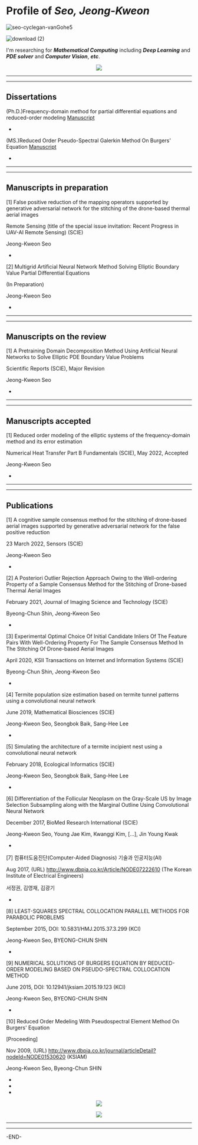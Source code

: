 # Profile of **_Seo, Jeong-Kweon_**

![seo-cyclegan-vanGohe5](https://user-images.githubusercontent.com/26245409/148712191-3ac006c3-ea7a-4cd7-8345-614792387e08.PNG)

![download (2)](https://user-images.githubusercontent.com/26245409/86245454-751d1800-bbe4-11ea-9f39-283e4ef078b8.png)

I'm researching for **_Mathematical Computing_** including **_Deep Learning_** and **_PDE solver_** and **_Computer Vision_**, **_etc_**.

<p align="center"><img src="https://user-images.githubusercontent.com/26245409/86247793-f3c78480-bbe7-11ea-9e34-5904b4ee1dfd.png"></p>

******************************************************************************* 
 
*******************************************************************************

## Dissertations
(Ph.D.)Frequency-domain method for partial differential equations and reduced-order modeling [Manuscript](http://www.riss.kr/search/detail/DetailView.do?p_mat_type=be54d9b8bc7cdb09&control_no=52e65d3a308b8c8cffe0bdc3ef48d419&outLink=N)

* 

(MS.)Reduced Order Pseudo-Spectral Galerkin Method On Burgers' Equation [Manuscript](http://www.riss.or.kr/search/detail/DetailView.do?p_mat_type=be54d9b8bc7cdb09&control_no=62c250e0079aedfbffe0bdc3ef48d419)

*
 
*******************************************************************************

*******************************************************************************

## Manuscripts in preparation

[1] False positive reduction of the mapping operators supported by generative adversarial network for the stitching of the drone-based thermal aerial images

Remote Sensing (title of the special issue invitation: Recent Progress in UAV-AI Remote Sensing) (SCIE)

Jeong-Kweon Seo

* 

[2] Multigrid Artificial Neural Network Method Solving Elliptic Boundary Value Partial Differential Equations

(In Preparation)

Jeong-Kweon Seo

*

*******************************************************************************

*******************************************************************************
 
## Manuscripts on the review

[1] A Pretraining Domain Decomposition Method Using Artificial Neural Networks to Solve Elliptic PDE Boundary Value Problems

Scientific Reports (SCIE), Major Revision

Jeong-Kweon Seo

*

*******************************************************************************

*******************************************************************************
 
## Manuscripts accepted

[1] Reduced order modeling of the elliptic systems of the frequency-domain method and its error estimation

Numerical Heat Transfer Part B Fundamentals (SCIE), May 2022, Accepted

Jeong-Kweon Seo

*

*******************************************************************************

******************************************************************************* 

## Publications

[1] A cognitive sample consensus method for the stitching of drone-based aerial images supported by generative adversarial network for the false positive reduction

23 March 2022, Sensors (SCIE)

Jeong-Kweon Seo 

*

[2] A Posteriori Outlier Rejection Approach Owing to the Well-ordering Property of a Sample Consensus Method for the Stitching of Drone-based Thermal Aerial Images

February 2021, Journal of Imaging Science and Technology (SCIE)

Byeong-Chun Shin, Jeong-Kweon Seo 

*

[3] Experimental Optimal Choice Of Initial Candidate Inliers Of The Feature Pairs With Well-Ordering Property For The Sample Consensus Method In The Stitching Of Drone-based Aerial Images

April 2020, KSII Transactions on Internet and Information Systems (SCIE)

Byeong-Chun Shin, Jeong-Kweon Seo
 
*

[4] Termite population size estimation based on termite tunnel patterns using a convolutional neural network

June 2019, Mathematical Biosciences (SCIE)

Jeong-Kweon Seo, Seongbok Baik, Sang-Hee Lee

*

[5] Simulating the architecture of a termite incipient nest using a convolutional neural network

February 2018, Ecological Informatics (SCIE)

Jeong-Kweon Seo, Seongbok Baik, Sang-Hee Lee

*

[6] Differentiation of the Follicular Neoplasm on the Gray-Scale US by Image Selection Subsampling along with the Marginal Outline Using Convolutional Neural Network

December 2017, BioMed Research International (SCIE)

Jeong-Kweon Seo, Young Jae Kim, Kwanggi Kim, [...], Jin Young Kwak

*

[7] 컴퓨터도움진단(Computer-Aided Diagnosis) 기술과 인공지능(AI)

Aug 2017, (URL) http://www.dbpia.co.kr/Article/NODE07222610 (The Korean Institute of Electrical Engineers)

서정권, 김영재, 김광기

*

[8] LEAST-SQUARES SPECTRAL COLLOCATION PARALLEL METHODS FOR PARABOLIC PROBLEMS

September 2015, DOI: 10.5831/HMJ.2015.37.3.299 (KCI)

Jeong-Kweon Seo, BYEONG-CHUN SHIN

*

[9] NUMERICAL SOLUTIONS OF BURGERS EQUATION BY REDUCED-ORDER MODELING BASED ON PSEUDO-SPECTRAL COLLOCATION METHOD

June 2015, DOI: 10.12941/jksiam.2015.19.123 (KCI)

Jeong-Kweon Seo, BYEONG-CHUN SHIN

*

[10] Reduced Order Medeling With Pseudospectral Element Method On Burgers' Equation

[Proceeding]

Nov 2009, (URL) http://www.dbpia.co.kr/journal/articleDetail?nodeId=NODE01530620 (KSIAM)

Jeong-Kweon Seo, Byeong-Chun SHIN

*

*

*

<p align="center"><img src="https://user-images.githubusercontent.com/26245409/148712578-0172ff15-d899-4323-ba69-9947286b49cc.png"></p>


<p align="center"><img src="https://user-images.githubusercontent.com/26245409/86244972-b95be880-bbe3-11ea-884c-13310b031fc0.jpg"></p>

*******************************************************************************

*******************************************************************************
 
-END-
